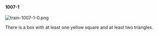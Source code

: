 #### 1007-1
![train-1007-1-0.png](https://github.com/lil-lab/nlvr/raw/master/nlvr/train/images/9/train-1007-1-0.png "train-1007-1-0.png")

There is a box with at least one yellow square and at least two triangles.